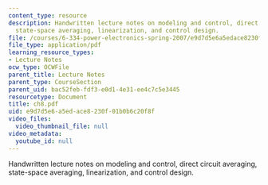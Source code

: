 ```yaml
---
content_type: resource
description: Handwritten lecture notes on modeling and control, direct circuit averaging,
  state-space averaging, linearization, and control design.
file: /courses/6-334-power-electronics-spring-2007/e9d7d5e6a5edace8230f01b0b6c20f8f_ch8.pdf
file_type: application/pdf
learning_resource_types:
- Lecture Notes
ocw_type: OCWFile
parent_title: Lecture Notes
parent_type: CourseSection
parent_uid: bac52feb-fdf3-e0d1-4e31-ee4c7c5e3445
resourcetype: Document
title: ch8.pdf
uid: e9d7d5e6-a5ed-ace8-230f-01b0b6c20f8f
video_files:
  video_thumbnail_file: null
video_metadata:
  youtube_id: null
---
```

Handwritten lecture notes on modeling and control, direct circuit averaging, state-space averaging, linearization, and control design.

